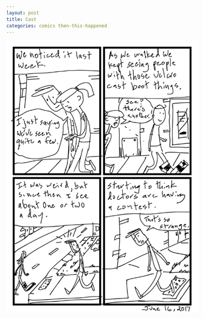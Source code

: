 ```yaml
---
layout: post
title: Cast
categories: comics then-this-happened
---
```

![cast](/public/images/june-16-2017-comic.png)